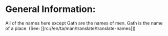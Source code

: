 # General Information:

All of the names here except Gath are the names of men. Gath is the name of a place. (See: [[rc://en/ta/man/translate/translate-names]])


